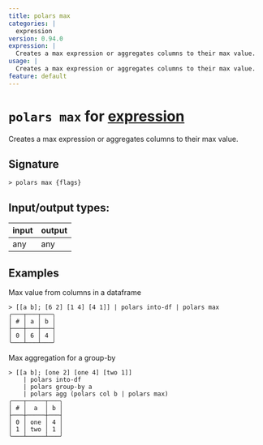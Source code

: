 ```yaml
---
title: polars max
categories: |
  expression
version: 0.94.0
expression: |
  Creates a max expression or aggregates columns to their max value.
usage: |
  Creates a max expression or aggregates columns to their max value.
feature: default
---
```

<!-- This file is automatically generated. Please edit the command in https://github.com/nushell/nushell instead. -->

# `polars max` for [expression](/commands/categories/expression.md)

<div class='command-title'>Creates a max expression or aggregates columns to their max value.</div>

## Signature

```> polars max {flags} ```


## Input/output types:

| input | output |
| ----- | ------ |
| any   | any    |

## Examples

Max value from columns in a dataframe
```nu
> [[a b]; [6 2] [1 4] [4 1]] | polars into-df | polars max
╭───┬───┬───╮
│ # │ a │ b │
├───┼───┼───┤
│ 0 │ 6 │ 4 │
╰───┴───┴───╯

```

Max aggregation for a group-by
```nu
> [[a b]; [one 2] [one 4] [two 1]]
    | polars into-df
    | polars group-by a
    | polars agg (polars col b | polars max)
╭───┬─────┬───╮
│ # │  a  │ b │
├───┼─────┼───┤
│ 0 │ one │ 4 │
│ 1 │ two │ 1 │
╰───┴─────┴───╯

```
